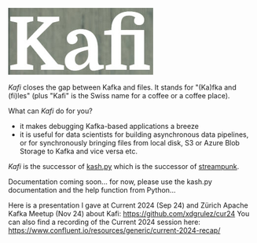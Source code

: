 ![kafi logo](pics/kafi.jpg)

*Kafi* closes the gap between Kafka and files. It stands for "(Ka)fka and (fi)les" (plus "Kafi" is the Swiss name for a coffee or a coffee place).

What can *Kafi* do for you?
* it makes debugging Kafka-based applications a breeze
* it is useful for data scientists for building asynchronous data pipelines, or for synchronously bringing files from local disk, S3 or Azure Blob Storage to Kafka and vice versa etc.

*Kafi* is the successor of [kash.py](https://github.com/xdgrulez/kash.py) which is the successor of [streampunk](https://github.com/xdgrulez/streampunk).

Documentation coming soon... for now, please use the kash.py documentation and the help function from Python...

Here is a presentation I gave at Current 2024 (Sep 24) and Zürich Apache Kafka Meetup (Nov 24) about Kafi: https://github.com/xdgrulez/cur24 You can also find a recording of the Current 2024 session here: https://www.confluent.io/resources/generic/current-2024-recap/

